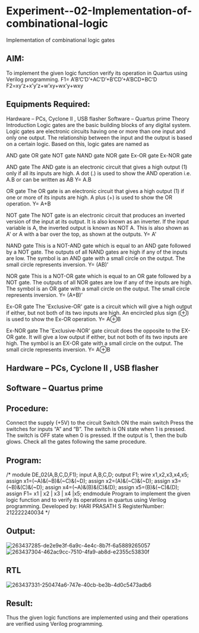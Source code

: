 # Experiment--02-Implementation-of-combinational-logic
Implementation of combinational logic gates
 
## AIM:
To implement the given logic function verify its operation in Quartus using Verilog programming.
 F1= A’B’C’D’+AC’D’+B’CD’+A’BCD+BC’D
F2=xy’z+x’y’z+w’xy+wx’y+wxy
 
 
 
## Equipments Required:
Hardware – PCs, Cyclone II , USB flasher Software – Quartus prime Theory Introduction Logic gates are the basic building blocks of any digital system. Logic gates are electronic circuits having one or more than one input and only one output. The relationship between the input and the output is based on a certain logic. Based on this, logic gates are named as

AND gate OR gate NOT gate NAND gate NOR gate Ex-OR gate Ex-NOR gate

AND gate The AND gate is an electronic circuit that gives a high output (1) only if all its inputs are high. A dot (.) is used to show the AND operation i.e. A.B or can be written as AB Y= A.B

OR gate The OR gate is an electronic circuit that gives a high output (1) if one or more of its inputs are high. A plus (+) is used to show the OR operation. Y= A+B

NOT gate The NOT gate is an electronic circuit that produces an inverted version of the input at its output. It is also known as an inverter. If the input variable is A, the inverted output is known as NOT A. This is also shown as A' or A with a bar over the top, as shown at the outputs. Y= A'

NAND gate This is a NOT-AND gate which is equal to an AND gate followed by a NOT gate. The outputs of all NAND gates are high if any of the inputs are low. The symbol is an AND gate with a small circle on the output. The small circle represents inversion. Y= (AB)’

NOR gate This is a NOT-OR gate which is equal to an OR gate followed by a NOT gate. The outputs of all NOR gates are low if any of the inputs are high. The symbol is an OR gate with a small circle on the output. The small circle represents inversion. Y= (A+B)’

Ex-OR gate The 'Exclusive-OR' gate is a circuit which will give a high output if either, but not both of its two inputs are high. An encircled plus sign (⊕) is used to show the Ex-OR operation. Y= A⊕B

Ex-NOR gate The 'Exclusive-NOR' gate circuit does the opposite to the EX-OR gate. It will give a low output if either, but not both of its two inputs are high. The symbol is an EX-OR gate with a small circle on the output. The small circle represents inversion. Y= A⊕B
## Hardware – PCs, Cyclone II , USB flasher
## Software – Quartus prime
## Procedure:
Connect the supply (+5V) to the circuit Switch ON the main switch Press the switches for inputs “A” and “B”. The switch is ON state when 1 is pressed. The switch is OFF state when 0 is pressed. If the output is 1, then the bulb glows. Check all the gates following the same procedure.
## Program:
/*
module DE_02(A,B,C,D,F1);
input A,B,C,D;
output F1;
wire x1,x2,x3,x4,x5;
assign x1=(~A)&(~B)&(~C)&(~D);
assign x2=(A)&(~C)&(~D);
assign x3=(~B)&(C)&(~D);
assign x4=(~A)&(B)&(C)&(D);
assign x5=(B)&(~C)&(D);
assign F1= x1 | x2 | x3 | x4  |x5;
endmodule
Program to implement the given logic function and to verify its operations in quartus using Verilog programming.
Developed by: HARI PRASATH S
RegisterNumber: 212222240034
*/
## Output:
![263437285-de2e9e3f-6a9c-4e4c-8b7f-6a5889265057](https://github.com/hariprasath5106/Experiment--02-Implementation-of-combinational-logic-/assets/111515488/5e1ae87d-3a95-46fd-aeac-98a41554b29b)
![263437304-462ac9cc-7510-4fa9-ab8d-e2355c53830f](https://github.com/hariprasath5106/Experiment--02-Implementation-of-combinational-logic-/assets/111515488/99e86623-9720-46de-a7ba-b51e5b26e1a9)

## RTL
![263437331-250474a6-747e-40cb-be3b-4d0c5473adb6](https://github.com/hariprasath5106/Experiment--02-Implementation-of-combinational-logic-/assets/111515488/fa8df7fb-e4ce-4727-b45c-972de5e32f3e)
## Result:
Thus the given logic functions are implemented using  and their operations are verified using Verilog programming.
